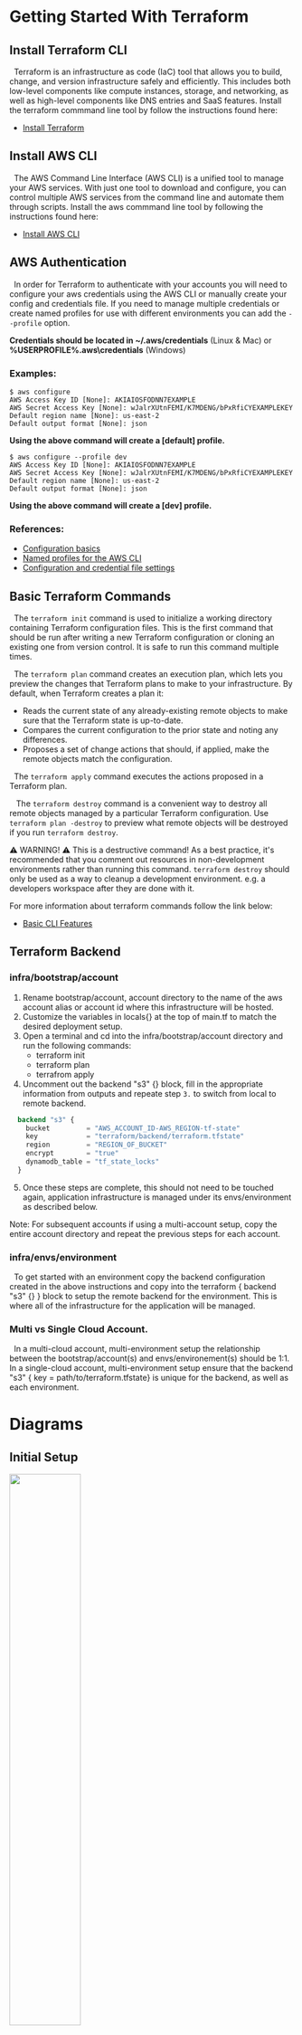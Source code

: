 # Getting Started With Terraform

## Install Terraform CLI
&nbsp;&nbsp;Terraform is an infrastructure as code (IaC) tool that allows you to build, change, and version infrastructure safely and efficiently. This includes both low-level components like compute instances, storage, and networking, as well as high-level components like DNS entries and SaaS features. Install the terraform commmand line tool by follow the instructions found here:

- [Install Terraform](https://learn.hashicorp.com/tutorials/terraform/install-cli)

## Install AWS CLI
&nbsp;&nbsp;The AWS Command Line Interface (AWS CLI) is a unified tool to manage your AWS services. With just one tool to download and configure, you can control multiple AWS services from the command line and automate them through scripts. Install the aws commmand line tool by following the instructions found here:

- [Install AWS CLI](https://docs.aws.amazon.com/cli/latest/userguide/getting-started-install.html)

## AWS Authentication

&nbsp;&nbsp;In order for Terraform to authenticate with your accounts you will need to configure your aws credentials using the AWS CLI or manually create your config and credentials file. If you need to manage multiple credentials or create named profiles for use with different environments you can add the `--profile` option.

**Credentials should be located in ~/.aws/credentials** (Linux & Mac) or **%USERPROFILE%\.aws\credentials** (Windows)

### Examples:
```
$ aws configure
AWS Access Key ID [None]: AKIAIOSFODNN7EXAMPLE
AWS Secret Access Key [None]: wJalrXUtnFEMI/K7MDENG/bPxRfiCYEXAMPLEKEY
Default region name [None]: us-east-2
Default output format [None]: json
```
**Using the above command will create a [default] profile.**  
```
$ aws configure --profile dev
AWS Access Key ID [None]: AKIAIOSFODNN7EXAMPLE
AWS Secret Access Key [None]: wJalrXUtnFEMI/K7MDENG/bPxRfiCYEXAMPLEKEY
Default region name [None]: us-east-2
Default output format [None]: json
```
**Using the above command will create a [dev] profile.**  

### References:

- [Configuration basics][1]
- [Named profiles for the AWS CLI][2]
- [Configuration and credential file settings][3]

[1]: https://docs.aws.amazon.com/cli/latest/userguide/cli-configure-quickstart.html
[2]: https://docs.aws.amazon.com/cli/latest/userguide/cli-configure-profiles.html
[3]: https://docs.aws.amazon.com/cli/latest/userguide/cli-configure-files.html

## Basic Terraform Commands 

&nbsp;&nbsp;The `terraform init` command is used to initialize a working directory containing Terraform configuration files. This is the first command that should be run after writing a new Terraform configuration or cloning an existing one from version control. It is safe to run this command multiple times.

&nbsp;&nbsp;The `terraform plan` command creates an execution plan, which lets you preview the changes that Terraform plans to make to your infrastructure. By default, when Terraform creates a plan it:

- Reads the current state of any already-existing remote objects to make sure that the Terraform state is up-to-date.
- Compares the current configuration to the prior state and noting any differences.
- Proposes a set of change actions that should, if applied, make the remote objects match the configuration.

&nbsp;&nbsp;The `terraform apply` command executes the actions proposed in a Terraform plan.

&nbsp;&nbsp; The `terraform destroy` command is a convenient way to destroy all remote objects managed by a particular Terraform configuration. Use `terraform plan -destroy` to preview what remote objects will be destroyed if you run `terraform destroy`.

⚠️ WARNING! ⚠️ This is a destructive command! As a best practice, it's recommended that you comment out resources in non-development environments rather than running this command. `terraform destroy` should only be used as a way to cleanup a development environment. e.g. a developers workspace after they are done with it.

For more information about terraform commands follow the link below:

- [Basic CLI Features](https://www.terraform.io/cli/commands)

## Terraform Backend

### infra/bootstrap/account

1. Rename bootstrap/account, account directory to the name of the aws account alias or account id where this infrastructure will be hosted.
2. Customize the variables in locals{} at the top of main.tf to match the desired deployment setup.
3. Open a terminal and cd into the infra/bootstrap/account directory and run the following commands:
    - terraform init
    - terraform plan
    - terrafrom apply
4. Uncomment out the backend "s3" {} block, fill in the appropriate information from outputs and repeate step `3.` to switch from local to remote backend.

``` tf
  backend "s3" {
    bucket         = "AWS_ACCOUNT_ID-AWS_REGION-tf-state"
    key            = "terraform/backend/terraform.tfstate"
    region         = "REGION_OF_BUCKET"
    encrypt        = "true"
    dynamodb_table = "tf_state_locks"
  }
```
5. Once these steps are complete, this should not need to be touched again, application infrastructure is managed under its envs/environment as described below.

Note: For subsequent accounts if using a multi-account setup, copy the entire account directory and repeat the previous steps for each account.

### infra/envs/environment

&nbsp;&nbsp;To get started with an environment copy the backend configuration created in the above instructions and copy into the terraform { backend "s3" {} } block to setup the remote backend for the environment. This is where all of the infrastructure for the application will be managed. 

### Multi vs Single Cloud Account.

&nbsp;&nbsp;In a multi-cloud account, multi-environment setup the relationship between the bootstrap/account(s) and envs/environement(s) should be 1:1. In a single-cloud account, multi-environment setup ensure that the backend "s3" { key = path/to/terraform.tfstate} is unique for the backend, as well as each environment.

# Diagrams

## Initial Setup
<img src="../docs/imgs/initial_setup.svg" width="50%"/>

## Multi-Cloud
<img src="../docs/imgs/multi_cloud.svg" width="50%"/>

## Single-Cloud
<img src="../docs/imgs/single_cloud.svg" width="50%"/>


# Workspaces

### Terraform workspace commands:

`terraform workspace show [Name]`   - This command will show the workspace you working in.

`terraform workspace list [Name]`   - This command will list all workspaces.

`terraform workspace new [Name]`    - This command will create a new workspace.

`terraform workspace select [Name]` - This command will switch your workspace to the workspace you select.

`terraform workspace delete [Name]` - This command will delete the specified workspace. (does not delete infrastructure, that step will done first)

## Workspaces - Staging Environment
&nbsp;&nbsp; Workspaces can be used here to allow multiple developers to deploy their own stacks for development and testing. If workspaces wont be necessary for this project set the prefix variable to "staging."
``` tf
# Example resource using the prefix
resource "aws_instance" "self" {
  ami           = "ami-0cff7528ff583bf9a"
  instance_type = "t2.micro"
  tags = {
    Name = "${local.prefix}-instance"
  }
}
```

## Workspaces - Test Environment

&nbsp;&nbsp; **Do not use workspaces**

## Workspaces - Prod Environment

&nbsp;&nbsp; **Do not use workspaces**


## Modules

&nbsp;&nbsp;A module is a container for multiple resources that are used together. Modules can be used to create lightweight abstractions, so that you can describe your infrastructure in terms of its architecture, rather than directly in terms of physical objects. The .tf files in your working directory when you run `terraform plan` or `terraform apply` together form the root module. In this root module you will call modules that you create from the module directory to build the infrastructure required to provide any functionality needed for the application.

### infra/modules/bootstrap/
Module required to create the infrastructure that hosts all terraform backends.

### infra/modules/common/
The purpose of this module is to contain environment agnostic items. e.g. tags that are common to all environments are stored here. Example usage:


``` tf
# Import the common module

module "common" {
  source = "../../modules/common"

}

# Combine common tags with environment specific tags.
tags = merge(module.common.tags, {
  environment = "staging"
  description = "Backend resources required for terraform state management."

})
```
## Troubleshooting

For use later.